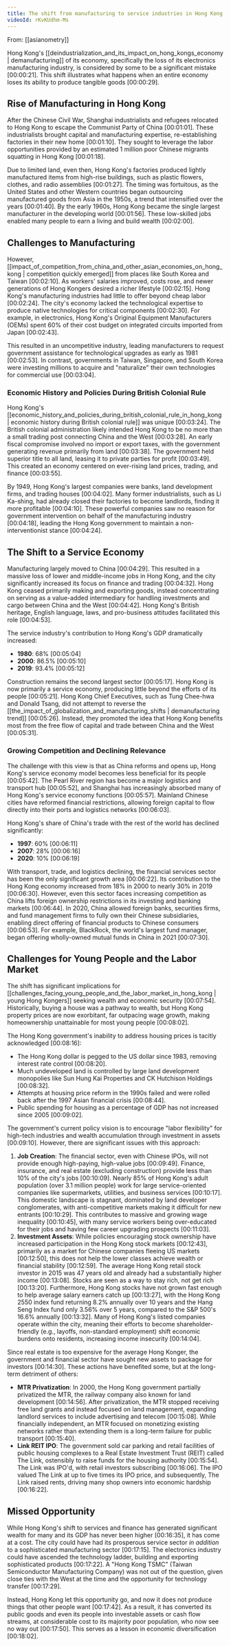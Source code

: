 ```yaml
---
title: The shift from manufacturing to service industries in Hong Kong
videoId: rKvKUdhm-Ms
---
```


From: [[asianometry]] <br/> 

Hong Kong's [[deindustrialization_and_its_impact_on_hong_kongs_economy | demanufacturing]] of its economy, specifically the loss of its electronics manufacturing industry, is considered by some to be a significant mistake <a class="yt-timestamp" data-t="00:00:21">[00:00:21]</a>. This shift illustrates what happens when an entire economy loses its ability to produce tangible goods <a class="yt-timestamp" data-t="00:00:29">[00:00:29]</a>.

## Rise of Manufacturing in Hong Kong

After the Chinese Civil War, Shanghai industrialists and refugees relocated to Hong Kong to escape the Communist Party of China <a class="yt-timestamp" data-t="00:01:01">[00:01:01]</a>. These industrialists brought capital and manufacturing expertise, re-establishing factories in their new home <a class="yt-timestamp" data-t="00:01:10">[00:01:10]</a>. They sought to leverage the labor opportunities provided by an estimated 1 million poor Chinese migrants squatting in Hong Kong <a class="yt-timestamp" data-t="00:01:18">[00:01:18]</a>.

Due to limited land, even then, Hong Kong's factories produced lightly manufactured items from high-rise buildings, such as plastic flowers, clothes, and radio assemblies <a class="yt-timestamp" data-t="00:01:27">[00:01:27]</a>. The timing was fortuitous, as the United States and other Western countries began outsourcing manufactured goods from Asia in the 1950s, a trend that intensified over the years <a class="yt-timestamp" data-t="00:01:40">[00:01:40]</a>. By the early 1960s, Hong Kong became the single largest manufacturer in the developing world <a class="yt-timestamp" data-t="00:01:56">[00:01:56]</a>. These low-skilled jobs enabled many people to earn a living and build wealth <a class="yt-timestamp" data-t="00:02:00">[00:02:00]</a>.

## Challenges to Manufacturing

However, [[impact_of_competition_from_china_and_other_asian_economies_on_hong_kong | competition quickly emerged]] from places like South Korea and Taiwan <a class="yt-timestamp" data-t="00:02:10">[00:02:10]</a>. As workers' salaries improved, costs rose, and newer generations of Hong Kongers desired a richer lifestyle <a class="yt-timestamp" data-t="00:02:15">[00:02:15]</a>. Hong Kong's manufacturing industries had little to offer beyond cheap labor <a class="yt-timestamp" data-t="00:02:24">[00:02:24]</a>. The city's economy lacked the technological expertise to produce native technologies for critical components <a class="yt-timestamp" data-t="00:02:30">[00:02:30]</a>. For example, in electronics, Hong Kong's Original Equipment Manufacturers (OEMs) spent 60% of their cost budget on integrated circuits imported from Japan <a class="yt-timestamp" data-t="00:02:43">[00:02:43]</a>.

This resulted in an uncompetitive industry, leading manufacturers to request government assistance for technological upgrades as early as 1981 <a class="yt-timestamp" data-t="00:02:53">[00:02:53]</a>. In contrast, governments in Taiwan, Singapore, and South Korea were investing millions to acquire and "naturalize" their own technologies for commercial use <a class="yt-timestamp" data-t="00:03:04">[00:03:04]</a>.

### Economic History and Policies During British Colonial Rule

Hong Kong's [[economic_history_and_policies_during_british_colonial_rule_in_hong_kong | economic history during British colonial rule]] was unique <a class="yt-timestamp" data-t="00:03:24">[00:03:24]</a>. The British colonial administration likely intended Hong Kong to be no more than a small trading post connecting China and the West <a class="yt-timestamp" data-t="00:03:28">[00:03:28]</a>. An early fiscal compromise involved no import or export taxes, with the government generating revenue primarily from land <a class="yt-timestamp" data-t="00:03:38">[00:03:38]</a>. The government held superior title to all land, leasing it to private parties for profit <a class="yt-timestamp" data-t="00:03:49">[00:03:49]</a>. This created an economy centered on ever-rising land prices, trading, and finance <a class="yt-timestamp" data-t="00:03:55">[00:03:55]</a>.

By 1949, Hong Kong's largest companies were banks, land development firms, and trading houses <a class="yt-timestamp" data-t="00:04:02">[00:04:02]</a>. Many former industrialists, such as Li Ka-shing, had already closed their factories to become landlords, finding it more profitable <a class="yt-timestamp" data-t="00:04:10">[00:04:10]</a>. These powerful companies saw no reason for government intervention on behalf of the manufacturing industry <a class="yt-timestamp" data-t="00:04:18">[00:04:18]</a>, leading the Hong Kong government to maintain a non-interventionist stance <a class="yt-timestamp" data-t="00:04:24">[00:04:24]</a>.

## The Shift to a Service Economy

Manufacturing largely moved to China <a class="yt-timestamp" data-t="00:04:29">[00:04:29]</a>. This resulted in a massive loss of lower and middle-income jobs in Hong Kong, and the city significantly increased its focus on finance and trading <a class="yt-timestamp" data-t="00:04:32">[00:04:32]</a>. Hong Kong ceased primarily making and exporting goods, instead concentrating on serving as a value-added intermediary for handling investments and cargo between China and the West <a class="yt-timestamp" data-t="00:04:42">[00:04:42]</a>. Hong Kong's British heritage, English language, laws, and pro-business attitudes facilitated this role <a class="yt-timestamp" data-t="00:04:53">[00:04:53]</a>.

The service industry's contribution to Hong Kong's GDP dramatically increased:
*   **1980**: 68% <a class="yt-timestamp" data-t="00:05:04">[00:05:04]</a>
*   **2000**: 86.5% <a class="yt-timestamp" data-t="00:05:10">[00:05:10]</a>
*   **2019**: 93.4% <a class="yt-timestamp" data-t="00:05:12">[00:05:12]</a>

Construction remains the second largest sector <a class="yt-timestamp" data-t="00:05:17">[00:05:17]</a>. Hong Kong is now primarily a service economy, producing little beyond the efforts of its people <a class="yt-timestamp" data-t="00:05:21">[00:05:21]</a>. Hong Kong Chief Executives, such as Tung Chee-hwa and Donald Tsang, did not attempt to reverse the [[the_impact_of_globalization_and_manufacturing_shifts | demanufacturing trend]] <a class="yt-timestamp" data-t="00:05:26">[00:05:26]</a>. Instead, they promoted the idea that Hong Kong benefits most from the free flow of capital and trade between China and the West <a class="yt-timestamp" data-t="00:05:31">[00:05:31]</a>.

### Growing Competition and Declining Relevance

The challenge with this view is that as China reforms and opens up, Hong Kong's service economy model becomes less beneficial for its people <a class="yt-timestamp" data-t="00:05:42">[00:05:42]</a>. The Pearl River region has become a major logistics and transport hub <a class="yt-timestamp" data-t="00:05:52">[00:05:52]</a>, and Shanghai has increasingly absorbed many of Hong Kong's service economy functions <a class="yt-timestamp" data-t="00:05:57">[00:05:57]</a>. Mainland Chinese cities have reformed financial restrictions, allowing foreign capital to flow directly into their ports and logistics networks <a class="yt-timestamp" data-t="00:06:03">[00:06:03]</a>.

Hong Kong's share of China's trade with the rest of the world has declined significantly:
*   **1997**: 60% <a class="yt-timestamp" data-t="00:06:11">[00:06:11]</a>
*   **2007**: 28% <a class="yt-timestamp" data-t="00:06:16">[00:06:16]</a>
*   **2020**: 10% <a class="yt-timestamp" data-t="00:06:19">[00:06:19]</a>

With transport, trade, and logistics declining, the financial services sector has been the only significant growth area <a class="yt-timestamp" data-t="00:06:22">[00:06:22]</a>. Its contribution to the Hong Kong economy increased from 18% in 2000 to nearly 30% in 2019 <a class="yt-timestamp" data-t="00:06:30">[00:06:30]</a>. However, even this sector faces increasing competition as China lifts foreign ownership restrictions in its investing and banking markets <a class="yt-timestamp" data-t="00:06:44">[00:06:44]</a>. In 2020, China allowed foreign banks, securities firms, and fund management firms to fully own their Chinese subsidiaries, enabling direct offering of financial products to Chinese consumers <a class="yt-timestamp" data-t="00:06:53">[00:06:53]</a>. For example, BlackRock, the world's largest fund manager, began offering wholly-owned mutual funds in China in 2021 <a class="yt-timestamp" data-t="00:07:30">[00:07:30]</a>.

## Challenges for Young People and the Labor Market

The shift has significant implications for [[challenges_facing_young_people_and_the_labor_market_in_hong_kong | young Hong Kongers]] seeking wealth and economic security <a class="yt-timestamp" data-t="00:07:54">[00:07:54]</a>. Historically, buying a house was a pathway to wealth, but Hong Kong property prices are now exorbitant, far outpacing wage growth, making homeownership unattainable for most young people <a class="yt-timestamp" data-t="00:08:02">[00:08:02]</a>.

The Hong Kong government's inability to address housing prices is tacitly acknowledged <a class="yt-timestamp" data-t="00:08:16">[00:08:16]</a>:
*   The Hong Kong dollar is pegged to the US dollar since 1983, removing interest rate control <a class="yt-timestamp" data-t="00:08:20">[00:08:20]</a>.
*   Much undeveloped land is controlled by large land development monopolies like Sun Hung Kai Properties and CK Hutchison Holdings <a class="yt-timestamp" data-t="00:08:32">[00:08:32]</a>.
*   Attempts at housing price reform in the 1990s failed and were rolled back after the 1997 Asian financial crisis <a class="yt-timestamp" data-t="00:08:44">[00:08:44]</a>.
*   Public spending for housing as a percentage of GDP has not increased since 2005 <a class="yt-timestamp" data-t="00:09:02">[00:09:02]</a>.

The government's current policy vision is to encourage "labor flexibility" for high-tech industries and wealth accumulation through investment in assets <a class="yt-timestamp" data-t="00:09:10">[00:09:10]</a>. However, there are significant issues with this approach:
1.  **Job Creation**: The financial sector, even with Chinese IPOs, will not provide enough high-paying, high-value jobs <a class="yt-timestamp" data-t="00:09:49">[00:09:49]</a>. Finance, insurance, and real estate (excluding construction) provide less than 10% of the city's jobs <a class="yt-timestamp" data-t="00:10:09">[00:10:09]</a>. Nearly 85% of Hong Kong's adult population (over 3.1 million people) work for large service-oriented companies like supermarkets, utilities, and business services <a class="yt-timestamp" data-t="00:10:17">[00:10:17]</a>. This domestic landscape is stagnant, dominated by land developer conglomerates, with anti-competitive markets making it difficult for new entrants <a class="yt-timestamp" data-t="00:10:29">[00:10:29]</a>. This contributes to massive and growing wage inequality <a class="yt-timestamp" data-t="00:10:45">[00:10:45]</a>, with many service workers being over-educated for their jobs and having few career upgrading prospects <a class="yt-timestamp" data-t="00:11:03">[00:11:03]</a>.
2.  **Investment Assets**: While policies encouraging stock ownership have increased participation in the Hong Kong stock markets <a class="yt-timestamp" data-t="00:12:43">[00:12:43]</a>, primarily as a market for Chinese companies fleeing US markets <a class="yt-timestamp" data-t="00:12:50">[00:12:50]</a>, this does not help the lower classes achieve wealth or financial stability <a class="yt-timestamp" data-t="00:12:59">[00:12:59]</a>. The average Hong Kong retail stock investor in 2015 was 47 years old and already had a substantially higher income <a class="yt-timestamp" data-t="00:13:08">[00:13:08]</a>. Stocks are seen as a way to stay rich, not get rich <a class="yt-timestamp" data-t="00:13:20">[00:13:20]</a>. Furthermore, Hong Kong stocks have not grown fast enough to help average salary earners catch up <a class="yt-timestamp" data-t="00:13:27">[00:13:27]</a>, with the Hong Kong 2550 index fund returning 8.2% annually over 10 years and the Hang Seng Index fund only 3.56% over 5 years, compared to the S&P 500's 16.6% annually <a class="yt-timestamp" data-t="00:13:32">[00:13:32]</a>. Many of Hong Kong's listed companies operate within the city, meaning their efforts to become shareholder-friendly (e.g., layoffs, non-standard employment) shift economic burdens onto residents, increasing income insecurity <a class="yt-timestamp" data-t="00:14:04">[00:14:04]</a>.

Since real estate is too expensive for the average Hong Konger, the government and financial sector have sought new assets to package for investors <a class="yt-timestamp" data-t="00:14:30">[00:14:30]</a>. These actions have benefited some, but at the long-term detriment of others:
*   **MTR Privatization**: In 2000, the Hong Kong government partially privatized the MTR, the railway company also known for land development <a class="yt-timestamp" data-t="00:14:56">[00:14:56]</a>. After privatization, the MTR stopped receiving free land grants and instead focused on land management, expanding landlord services to include advertising and telecom <a class="yt-timestamp" data-t="00:15:08">[00:15:08]</a>. While financially independent, an MTR focused on monetizing existing networks rather than extending them is a long-term failure for public transport <a class="yt-timestamp" data-t="00:15:40">[00:15:40]</a>.
*   **Link REIT IPO**: The government sold car parking and retail facilities of public housing complexes to a Real Estate Investment Trust (REIT) called The Link, ostensibly to raise funds for the housing authority <a class="yt-timestamp" data-t="00:15:54">[00:15:54]</a>. The Link was IPO'd, with retail investors subscribing <a class="yt-timestamp" data-t="00:16:06">[00:16:06]</a>. The IPO valued The Link at up to five times its IPO price, and subsequently, The Link raised rents, driving many shop owners into economic hardship <a class="yt-timestamp" data-t="00:16:22">[00:16:22]</a>.

## Missed Opportunity

While Hong Kong's shift to services and finance has generated significant wealth for many and its GDP has never been higher <a class="yt-timestamp" data-t="00:16:35">[00:16:35]</a>, it has come at a cost. The city could have had its prosperous service sector *in addition* to a sophisticated manufacturing sector <a class="yt-timestamp" data-t="00:17:15">[00:17:15]</a>. The electronics industry could have ascended the technology ladder, building and exporting sophisticated products <a class="yt-timestamp" data-t="00:17:22">[00:17:22]</a>. A "Hong Kong TSMC" (Taiwan Semiconductor Manufacturing Company) was not out of the question, given close ties with the West at the time and the opportunity for technology transfer <a class="yt-timestamp" data-t="00:17:29">[00:17:29]</a>.

Instead, Hong Kong let this opportunity go, and now it does not produce things that other people want <a class="yt-timestamp" data-t="00:17:42">[00:17:42]</a>. As a result, it has converted its public goods and even its people into investable assets or cash flow streams, at considerable cost to its majority poor population, who now see no way out <a class="yt-timestamp" data-t="00:17:50">[00:17:50]</a>. This serves as a lesson in economic diversification <a class="yt-timestamp" data-t="00:18:02">[00:18:02]</a>.